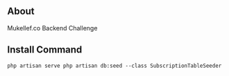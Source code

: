 ## About 

Mukellef.co Backend Challenge

## Install Command

`php artisan serve
php artisan db:seed --class SubscriptionTableSeeder`


